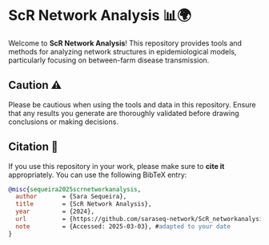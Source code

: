 # ScR Network Analysis 📊🌍

Welcome to **ScR Network Analysis**! This repository provides tools and methods for analyzing network structures in epidemiological models, particularly focusing on between-farm disease transmission.

## Caution ⚠️

Please be cautious when using the tools and data in this repository. Ensure that any results you generate are thoroughly validated before drawing conclusions or making decisions.

## Citation 📝

If you use this repository in your work, please make sure to **cite it** appropriately. You can use the following BibTeX entry:

```bibtex
@misc{sequeira2025scrnetworkanalysis,
  author       = {Sara Sequeira},
  title        = {ScR Network Analysis},
  year         = {2024},
  url          = {https://github.com/saraseq-network/ScR_networkanalysis},
  note         = {Accessed: 2025-03-03}, #adapted to your date
}
